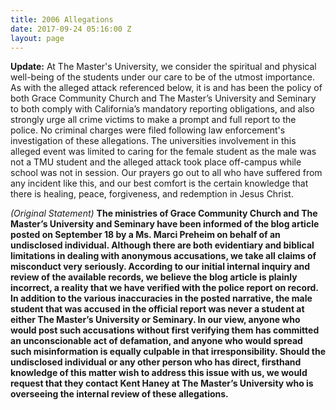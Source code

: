 ```yaml
---
title: 2006 Allegations
date: 2017-09-24 05:16:00 Z
layout: page
---
```


**Update:**  At The Master's University, we consider the spiritual and physical well-being of the students under our care to be of the utmost importance. As with the alleged attack referenced below, it is and has been the policy of both Grace Community Church and The Master’s University and Seminary to both comply with California’s mandatory reporting obligations, and also strongly urge all crime victims to make a prompt and full report to the police. No criminal charges were filed following law enforcement's investigation of these allegations. The universities involvement in this alleged event was limited to caring for the female student as the male was not a TMU student and the alleged attack took place off-campus while school was not in session. Our prayers go out to all who have suffered from any incident like this, and our best comfort is the certain knowledge that there is healing, peace, forgiveness, and redemption in Jesus Christ.

*(Original Statement)*
**The ministries of Grace Community Church and The Master’s University and Seminary have been informed of the blog article posted on September 18 by a Ms. Marci Preheim on behalf of an undisclosed individual. Although there are both evidentiary and biblical limitations in dealing with anonymous accusations, we take all claims of misconduct very seriously. According to our initial internal inquiry and review of the available records, we believe the blog article is plainly incorrect, a reality that we have verified with the police report on record. In addition to the various inaccuracies in the posted narrative, the male student that was accused in the official report was never a student at either The Master’s University or Seminary. In our view, anyone who would post such accusations without first verifying them has committed an unconscionable act of defamation, and anyone who would spread such misinformation is equally culpable in that irresponsibility. Should the undisclosed individual or any other person who has direct, firsthand knowledge of this matter wish to address this issue with us, we would request that they contact Kent Haney at The Master’s University who is overseeing the internal review of these allegations.**